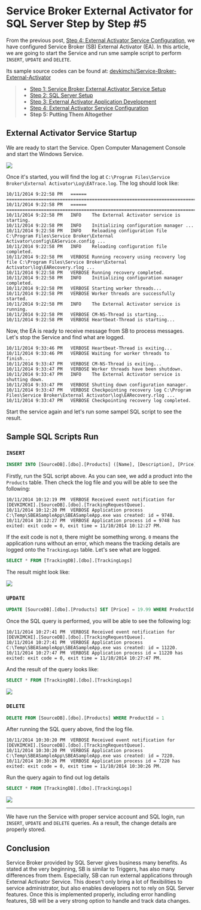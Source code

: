 # Service Broker External Activator for SQL Server Step by Step #5 #

From the previous post, [Step 4: External Activator Service Configuration](http://devkimchi.com/951/service-broker-external-activator-for-sql-server-step-by-step-4/), we have configured Service Broker (SB) External Activator (EA). In this article, we are going to start the Service and run sme sample script to perform `INSERT`, `UPDATE` and `DELETE`.

Its sample source codes can be found at: [devkimchi/Service-Broker-External-Activator](https://github.com/devkimchi/Service-Broker-External-Activator)

> * [Step 1: Service Broker External Activator Service Setup](http://devkimchi.com/811/service-broker-external-activator-for-sql-server-step-by-step-1/)
> * [Step 2: SQL Server Setup](http://devkimchi.com/831/service-broker-external-activator-for-sql-server-step-by-step-2/)
> * [Step 3: External Activator Application Development](http://devkimchi.com/891/service-broker-external-activator-for-sql-server-step-by-step-3/)
> * [Step 4: External Activator Service Configuration](http://devkimchi.com/951/service-broker-external-activator-for-sql-server-step-by-step-4/)
> * **Step 5: Putting Them Altogether**


## External Activator Service Startup ##

We are ready to start the Service. Open Computer Management Console and start the Windows Service.

![](http://blob.devkimchi.com/devkimchiwp/2014/11/SSBEAS.Install.06.png)

Once it's started, you will find the log at `C:\Program Files\Service Broker\External Activator\Log\EATrace.log`. The log should look like:

```
10/11/2014 9:22:58 PM	======	================================================================================
10/11/2014 9:22:58 PM	======	================================================================================
10/11/2014 9:22:58 PM	INFO	The External Activator service is starting.
10/11/2014 9:22:58 PM	INFO	Initializing configuration manager ...
10/11/2014 9:22:58 PM	INFO	Reloading configuration file C:\Program Files\Service Broker\External Activator\config\EAService.config ...
10/11/2014 9:22:58 PM	INFO	Reloading configuration file completed.
10/11/2014 9:22:58 PM	VERBOSE	Running recovery using recovery log file C:\Program Files\Service Broker\External Activator\log\EARecovery.rlog ...
10/11/2014 9:22:58 PM	VERBOSE	Running recovery completed.
10/11/2014 9:22:58 PM	INFO	Initializing configuration manager completed.
10/11/2014 9:22:58 PM	VERBOSE	Starting worker threads...
10/11/2014 9:22:58 PM	VERBOSE	Worker threads are successfully started.
10/11/2014 9:22:58 PM	INFO	The External Activator service is running.
10/11/2014 9:22:58 PM	VERBOSE	CM-NS-Thread is starting...
10/11/2014 9:22:58 PM	VERBOSE	Heartbeat-Thread is starting...
```

Now, the EA is ready to receive message from SB to process messages. Let's stop the Service and find what are logged.

```
10/11/2014 9:33:46 PM	VERBOSE	Heartbeat-Thread is exiting...
10/11/2014 9:33:46 PM	VERBOSE	Waiting for worker threads to finish...
10/11/2014 9:33:47 PM	VERBOSE	CM-NS-Thread is exiting...
10/11/2014 9:33:47 PM	VERBOSE	Worker threads have been shutdown.
10/11/2014 9:33:47 PM	INFO	The External Activator service is shutting down.
10/11/2014 9:33:47 PM	VERBOSE	Shutting down configuration manager.
10/11/2014 9:33:47 PM	VERBOSE	Checkpointing recovery log C:\Program Files\Service Broker\External Activator\log\EARecovery.rlog ...
10/11/2014 9:33:47 PM	VERBOSE	Checkpointing recovery log completed.
```

Start the service again and let's run some sampel SQL script to see the result.


## Sample SQL Scripts Run ###

### `INSERT` ###

```sql
INSERT INTO [SourceDB].[dbo].[Products] ([Name], [Description], [Price]) VALUES ('Product 1', 'Description 1', 10)
```

Firstly, run the SQL script above. As you can see, we add a product into the `Products` table. Then check the log file and you will be able to see the following:

```
10/11/2014 10:12:19 PM	VERBOSE	Received event notification for [DEVKIMCHI].[SourceDB].[dbo].[TrackingRequestQueue].
10/11/2014 10:12:20 PM	VERBOSE	Application process C:\Temp\SBEASampleApp\SBEASampleApp.exe was created: id = 9748.
10/11/2014 10:12:27 PM	VERBOSE	Application process id = 9748 has exited: exit code = 0, exit time = 11/10/2014 10:12:27 PM.
```

If the exit code is not `0`, there might be something wrong. `0` means the application runs without an error, which means the tracking details are logged onto the `TrackingLogs` table. Let's see what are logged.

```sql
SELECT * FROM [TrackingDB].[dbo].[TrackingLogs]
```

The result might look like:

![](http://blob.devkimchi.com/devkimchiwp/2014/11/SSBEAS.Run_.01.png)


### `UPDATE` ###

```sql
UPDATE [SourceDB].[dbo].[Products] SET [Price] = 19.99 WHERE ProductId = 1
```

Once the SQL query is performed, you will be able to see the following log:

```
10/11/2014 10:27:41 PM	VERBOSE	Received event notification for [DEVKIMCHI].[SourceDB].[dbo].[TrackingRequestQueue].
10/11/2014 10:27:41 PM	VERBOSE	Application process C:\Temp\SBEASampleApp\SBEASampleApp.exe was created: id = 11220.
10/11/2014 10:27:47 PM	VERBOSE	Application process id = 11220 has exited: exit code = 0, exit time = 11/10/2014 10:27:47 PM.
```

And the result of the query looks like:

```sql
SELECT * FROM [TrackingDB].[dbo].[TrackingLogs]
```

![](http://blob.devkimchi.com/devkimchiwp/2014/11/SSBEAS.Run_.02.png)


### `DELETE` ###

```sql
DELETE FROM [SourceDB].[dbo].[Products] WHERE ProductId = 1
```

After running the SQL query above, find the log file.

```
10/11/2014 10:30:20 PM	VERBOSE	Received event notification for [DEVKIMCHI].[SourceDB].[dbo].[TrackingRequestQueue].
10/11/2014 10:30:20 PM	VERBOSE	Application process C:\Temp\SBEASampleApp\SBEASampleApp.exe was created: id = 7220.
10/11/2014 10:30:26 PM	VERBOSE	Application process id = 7220 has exited: exit code = 0, exit time = 11/10/2014 10:30:26 PM.
```

Run the query again to find out log details

```sql
SELECT * FROM [TrackingDB].[dbo].[TrackingLogs]
```

![](http://blob.devkimchi.com/devkimchiwp/2014/11/SSBEAS.Run_.03.png)


---
We have run the Service with proper service account and SQL login, run `INSERT`, `UPDATE` and `DELETE` queries. As a result, the change details are properly stored.


## Conclusion ##

Service Broker provided by SQL Server gives business many benefits. As stated at the very beginning, SB is similar to Triggers, has also many differences from them. Especially, SB can run external applications through External Activator Service. This doesn't only bring a lot of flexibilities to service administrator, but also enables developers not to rely on SQL Server features. Once this is implemented properly, including error handling features, SB will be a very strong option to handle and track data changes.
